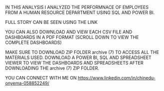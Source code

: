 IN THIS ANALYSIS I ANALYZED THE PERFORMNACE OF EMPLOYEES FROM A HUMAN RESOURCE DEPARTMENT USING SQL AND POWER BI.

FULL STORY CAN BE SEEN USING THE LINK

YOU CAN ALSO DOWNLOAD AND VIEW EACH CSV FILE AND DASHBOARDS IN A PDF FORMAT (SCROLL DOWN TO VIEW THE COMPLETE DASHBOARDS)

MAKE SURE TO DOWNLOAD ZIP FOLDER archive (7) TO ACCESS ALL THE MATERIALS USED. DOWNLOAD A POWER BI, SQL AND SPREADSHEET VIEWER TO VIEW THE DASHBOARDS AND SPREADSHEETS AFTER DOWNLOADING THE archive (7) ZIP FOLDER.


YOU CAN CONNECT WITH ME ON https://www.linkedin.com/in/chinedu-onyema-058852249/
